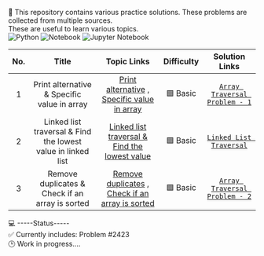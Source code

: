 🧩 This repository contains various practice solutions. These problems are collected from multiple sources.  
These are useful to learn various topics.  
![Python](https://img.shields.io/badge/Python-3670A0?style=flat-square&logo=python&logoColor=FFDD00)
![Notebook](https://img.shields.io/badge/Notebook-F37626?style=flat-square&logo=notion&logoColor=white)
![Jupyter Notebook](https://img.shields.io/badge/Jupyter-DA1884?style=flat-square&logo=jupyter&logoColor=white)

| No. | Title | Topic Links | Difficulty | Solution Links |
|:----------:|:----------------:|:-------:|:--------:|:-----------------------:|
| 1 | Print alternative & Specific value in array | [Print alternative](https://www.geeksforgeeks.org/dsa/print-alternate-elements-of-an-array/) , [Specific value in array](https://www.geeksforgeeks.org/dsa/leaders-in-an-array/) | 🟩 Basic | [`Array Traversal Problem - 1`](https://github.com/asiq13096/example_tutorials/blob/main/array_traversal_problems%20-%201.ipynb)
| 2 | Linked list traversal & Find the lowest value in linked list | [Linked list traversal & Find the lowest value](https://www.w3schools.com/python/python_dsa_linkedlists.asp) | 🟩 Basic | [`Linked List Traversal`](https://github.com/asiq13096/example_tutorials/blob/main/linked_list_traversal%20%26%20find_minimum_value.ipynb)
| 3 | Remove duplicates & Check if an array is sorted | [Remove duplicates](https://www.geeksforgeeks.org/dsa/remove-duplicates-sorted-array/) , [Check if an array is sorted](https://www.geeksforgeeks.org/dsa/program-check-array-sorted-not-iterative-recursive/) | 🟩 Basic | [`Array Traversal Problem - 2`](https://github.com/asiq13096/example_tutorials/blob/main/remove_duplicate_%26_check_sorted.ipynb)


💻 -----Status-----  
✅ Currently includes: Problem #2423  
🕒 Work in progress....
